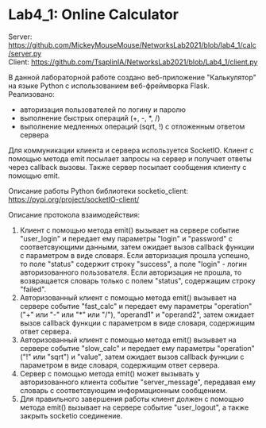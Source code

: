 # Lab4_1: Online Calculator  

Server: https://github.com/MickeyMouseMouse/NetworksLab2021/blob/lab4_1/calc/server.py  
Client: https://github.com/TsaplinIA/NetworksLab2021/blob/Lab4_1/client.py  

В данной лабораторной работе создано веб-приложение "Калькулятор" на языке Python с использованием веб-фреймворка Flask.  
Реализовано:  
* авторизация пользователей по логину и паролю  
* выполнение быстрых операций (+, -, \*, \/)  
* выполнение медленных операций (sqrt, !) с отложенным ответом сервера  

Для коммуникации клиента и сервера используется SocketIO. Клиент с помощью метода emit посылает запросы на сервер и получает ответы через callback вызовы. Также сервер посылает сообщения клиенту с помощью emit.  

Описание работы Python библиотеки socketio_client: https://pypi.org/project/socketIO-client/  

Описание протокола взаимодействия:  
1. Клиент с помощью метода emit() вызывает на сервере событие "user_login" и передает ему параметры "login" и "password" с соответсвующими данными, затем ожидает вызов callback функции с параметром в виде словаря. Если авторизация прошла успешно, то поле "status" содержит строку "success", а поле "login" - логин авторизованного пользователя. Если авторизация не прошла, то возвращается словарь только с полем "status", содержащим строку "failed".  
2. Авторизованный клиент с помощью метода emit() вызывает на сервере событие "fast_calc" и передает ему параметры "operation" ("+" или "-" или "\*" или "/"), "operand1" и "operand2", затем ожидает вызов callback функции с параметром в виде словаря, содержищим ответ сервера.  
3. Авторизованный клиент с помощью метода emit() вызывает на сервере событие "slow_calc" и передает ему параметры "operation" ("!" или "sqrt") и "value", затем ожидает вызов callback функции с параметром в виде словаря, содержищим ответ сервера.  
4. Сервер с помощью метода emit() может вызывать у авторизованного клиента событие "server_message", передавая ему словарь с соответсвующим информационным сообщением.  
5. Для правильного завершения работы клиент должен с помощью метода emit() вызывает на сервере событие "user_logout", а также закрыть socketio соединение.  
